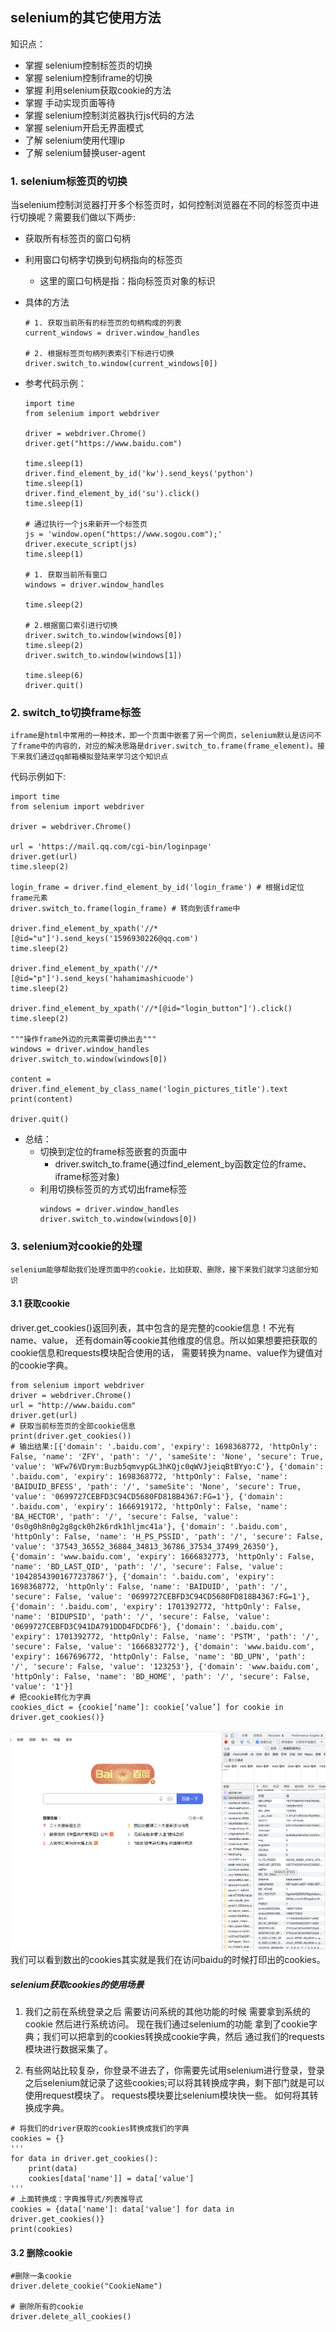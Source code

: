 ## selenium的其它使用方法
知识点：
  * 掌握 selenium控制标签页的切换
  * 掌握 selenium控制iframe的切换
  * 掌握 利用selenium获取cookie的方法
  * 掌握 手动实现页面等待
  * 掌握 selenium控制浏览器执行js代码的方法
  * 掌握 selenium开启无界面模式
  * 了解 selenium使用代理ip
  * 了解 selenium替换user-agent

### 1. selenium标签页的切换
  当selenium控制浏览器打开多个标签页时，如何控制浏览器在不同的标签页中进行切换呢？需要我们做以下两步:
* 获取所有标签页的窗口句柄
* 利用窗口句柄字切换到句柄指向的标签页
  * 这里的窗口句柄是指：指向标签页对象的标识

* 具体的方法
    ```renderscript
    # 1. 获取当前所有的标签页的句柄构成的列表
    current_windows = driver.window_handles
    
    # 2. 根据标签页句柄列表索引下标进行切换
    driver.switch_to.window(current_windows[0])
    ```
  
* 参考代码示例：

  ```renderscript
  import time
  from selenium import webdriver
  
  driver = webdriver.Chrome()
  driver.get("https://www.baidu.com")
  
  time.sleep(1)
  driver.find_element_by_id('kw').send_keys('python')
  time.sleep(1)
  driver.find_element_by_id('su').click()
  time.sleep(1)
  
  # 通过执行一个js来新开一个标签页
  js = 'window.open("https://www.sogou.com");'
  driver.execute_script(js)
  time.sleep(1)
  
  # 1. 获取当前所有窗口
  windows = driver.window_handles
  
  time.sleep(2)
  
  # 2.根据窗口索引进行切换
  driver.switch_to.window(windows[0])
  time.sleep(2)
  driver.switch_to.window(windows[1])
  
  time.sleep(6)
  driver.quit()
  ```
  
### 2. switch_to切换frame标签
```renderscript
iframe是html中常用的一种技术，即一个页面中嵌套了另一个网页，selenium默认是访问不了frame中的内容的，对应的解决思路是driver.switch_to.frame(frame_element)。接下来我们通过qq邮箱模拟登陆来学习这个知识点
```

代码示例如下:

```renderscript
import time
from selenium import webdriver

driver = webdriver.Chrome()

url = 'https://mail.qq.com/cgi-bin/loginpage'
driver.get(url)
time.sleep(2)

login_frame = driver.find_element_by_id('login_frame') # 根据id定位 frame元素
driver.switch_to.frame(login_frame) # 转向到该frame中

driver.find_element_by_xpath('//*[@id="u"]').send_keys('1596930226@qq.com')
time.sleep(2)

driver.find_element_by_xpath('//*[@id="p"]').send_keys('hahamimashicuode')
time.sleep(2)

driver.find_element_by_xpath('//*[@id="login_button"]').click()
time.sleep(2)

"""操作frame外边的元素需要切换出去"""
windows = driver.window_handles
driver.switch_to.window(windows[0])

content = driver.find_element_by_class_name('login_pictures_title').text
print(content)

driver.quit()
```

* 总结：
  * 切换到定位的frame标签嵌套的页面中
    * driver.switch_to.frame(通过find_element_by函数定位的frame、iframe标签对象)
  * 利用切换标签页的方式切出frame标签
     ```renderscript
     windows = driver.window_handles
     driver.switch_to.window(windows[0])
    ```
    
### 3. selenium对cookie的处理
```renderscript
selenium能够帮助我们处理页面中的cookie，比如获取、删除，接下来我们就学习这部分知识
```

#### 3.1 获取cookie
  driver.get_cookies()返回列表，其中包含的是完整的cookie信息！不光有name、value，
还有domain等cookie其他维度的信息。所以如果想要把获取的cookie信息和requests模块配合使用的话，
需要转换为name、value作为键值对的cookie字典。
  
```renderscript
from selenium import webdriver
driver = webdriver.Chrome()
url = "http://www.baidu.com"
driver.get(url)
# 获取当前标签页的全部cookie信息
print(driver.get_cookies())
# 输出结果:[{'domain': '.baidu.com', 'expiry': 1698368772, 'httpOnly': False, 'name': 'ZFY', 'path': '/', 'sameSite': 'None', 'secure': True, 'value': 'WFw76VDrym:Buzb5qmvypGL3hKQjc0qWVJjeiqBtBYyo:C'}, {'domain': '.baidu.com', 'expiry': 1698368772, 'httpOnly': False, 'name': 'BAIDUID_BFESS', 'path': '/', 'sameSite': 'None', 'secure': True, 'value': '0699727CEBFD3C94CD5680FD818B4367:FG=1'}, {'domain': '.baidu.com', 'expiry': 1666919172, 'httpOnly': False, 'name': 'BA_HECTOR', 'path': '/', 'secure': False, 'value': '0s0g0h8n0g2g8gck0h2k6rdk1hljmc41a'}, {'domain': '.baidu.com', 'httpOnly': False, 'name': 'H_PS_PSSID', 'path': '/', 'secure': False, 'value': '37543_36552_36884_34813_36786_37534_37499_26350'}, {'domain': 'www.baidu.com', 'expiry': 1666832773, 'httpOnly': False, 'name': 'BD_LAST_QID', 'path': '/', 'secure': False, 'value': '10428543901677237867'}, {'domain': '.baidu.com', 'expiry': 1698368772, 'httpOnly': False, 'name': 'BAIDUID', 'path': '/', 'secure': False, 'value': '0699727CEBFD3C94CD5680FD818B4367:FG=1'}, {'domain': '.baidu.com', 'expiry': 1701392772, 'httpOnly': False, 'name': 'BIDUPSID', 'path': '/', 'secure': False, 'value': '0699727CEBFD3C941DA791DDD4FDCDF6'}, {'domain': '.baidu.com', 'expiry': 1701392772, 'httpOnly': False, 'name': 'PSTM', 'path': '/', 'secure': False, 'value': '1666832772'}, {'domain': 'www.baidu.com', 'expiry': 1667696772, 'httpOnly': False, 'name': 'BD_UPN', 'path': '/', 'secure': False, 'value': '123253'}, {'domain': 'www.baidu.com', 'httpOnly': False, 'name': 'BD_HOME', 'path': '/', 'secure': False, 'value': '1'}]
# 把cookie转化为字典
cookies_dict = {cookie[‘name’]: cookie[‘value’] for cookie in driver.get_cookies()}
```

![image](../images/83.png)  
我们可以看到数出的cookies其实就是我们在访问baidu的时候打印出的cookies。  

##### selenium获取cookies的使用场景  
  1. 我们之前在系统登录之后 需要访问系统的其他功能的时候 需要拿到系统的cookie 然后进行系统访问。
   现在我们通过selenium的功能 拿到了cookie字典；我们可以把拿到的cookies转换成cookie字典，然后
   通过我们的requests模块进行数据采集了。
  
  2. 有些网站比较复杂，你登录不进去了，你需要先试用selenium进行登录，登录之后selenium就记录了这些cookies;可以将其转换成字典，剩下部门就是可以使用request模块了。
   requests模块要比selenium模块快一些。 如何将其转换成字典。  
 
```renderscript
# 将我们的driver获取的cookies转换成我们的字典
cookies = {}
'''
for data in driver.get_cookies():
    print(data)
    cookies[data['name']] = data['value']
'''
# 上面转换成：字典推导式/列表推导式
cookies = {data['name']: data['value'] for data in driver.get_cookies()}
print(cookies)
```

#### 3.2 删除cookie
```renderscript
#删除一条cookie
driver.delete_cookie("CookieName")

# 删除所有的cookie
driver.delete_all_cookies()
```


  



